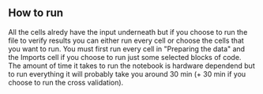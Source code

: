 ## How to run

All the cells alredy have the input underneath but if you choose to run the file to verify results you can either run every cell or choose the cells that you want to run. You must first run every cell in "Preparing the data" and the Imports cell if you choose to run just some selected blocks of code. \
The amount of time it takes to run the notebook is hardware dependend but to run everything it will probably take you around 30 min (+ 30 min if you choose to run the cross validation).